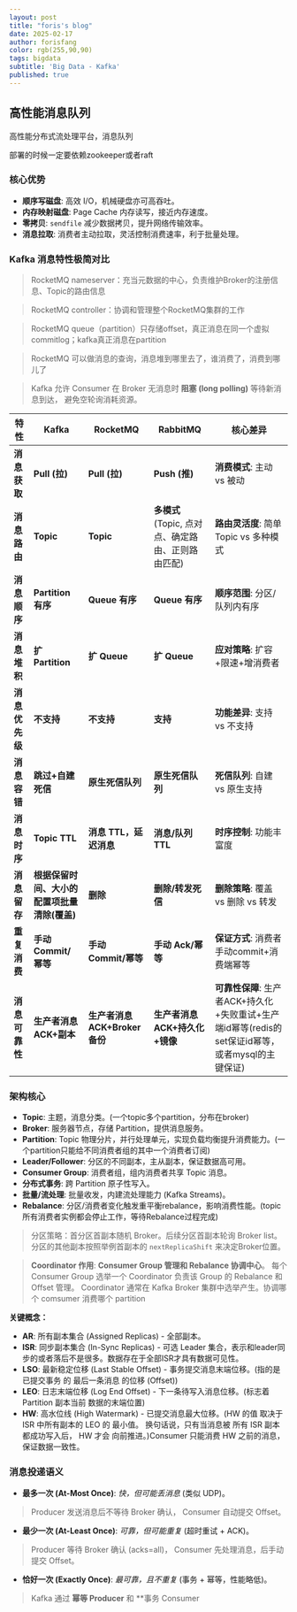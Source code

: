 ```yaml
---
layout: post
title: "foris's blog"
date: 2025-02-17
author: forisfang 
color: rgb(255,90,90)
tags: bigdata 
subtitle: 'Big Data - Kafka'
published: true
---
```



## 高性能消息队列
高性能分布式流处理平台，消息队列

部署的时候一定要依赖zookeeper或者raft


### 核心优势
*   **顺序写磁盘**:  高效 I/O，机械硬盘亦可高吞吐。
*   **内存映射磁盘**:  Page Cache 内存读写，接近内存速度。
*   **零拷贝**:  `sendfile` 减少数据拷贝，提升网络传输效率。
*   **消息拉取**:  消费者主动拉取，灵活控制消费速率，利于批量处理。


### Kafka 消息特性极简对比
> RocketMQ nameserver：充当元数据的中心，负责维护Broker的注册信息、Topic的路由信息

> RocketMQ controller：协调和管理整个RocketMQ集群的工作

> RocketMQ queue（partition）只存储offset，真正消息在同一个虚拟commitlog；kafka真正消息在partition

> RocketMQ 可以做消息的查询，消息堆到哪里去了，谁消费了，消费到哪儿了

> Kafka 允许 Consumer 在 Broker 无消息时 **阻塞 (long polling)** 等待新消息到达， 避免空轮询消耗资源。

| 特性         | Kafka             | RocketMQ          | RabbitMQ            | **核心差异**                      |
| ------------ | ----------------- | ----------------- | ------------------- | --------------------------------- |
| **消息获取**   | **Pull (拉)**    | **Pull (拉)**   | **Push (推)**         | **消费模式**: 主动 vs 被动            |
| **消息路由**   | **Topic**        | **Topic**    | **多模式** (Topic, 点对点、确定路由、正则路由匹配) | **路由灵活度**: 简单 Topic vs 多种模式 |
| **消息顺序**   | **Partition 有序** | **Queue 有序**    | **Queue 有序**      | **顺序范围**: 分区/队列内有序         |
| **消息堆积**   | **扩 Partition**    | **扩 Queue**       | **扩 Queue**    | **应对策略**: 扩容+限速+增消费者        |
| **消息优先级** | **不支持**          | **不支持**          | **支持**         | **功能差异**: 支持 vs 不支持           |
| **消息容错**   | **跳过+自建死信**  | **原生死信队列**   | **原生死信队列**     | **死信队列**: 自建 vs 原生支持         |
| **消息时序**   | **Topic TTL**      | **消息 TTL，延迟消息** | **消息/队列 TTL**   | **时序控制**: 功能丰富度             |
| **消息留存**   | **根据保留时间、大小的配置项批量清除(覆盖)**   | **删除**       | **删除/转发死信**   | **删除策略**: 覆盖 vs 删除 vs 转发     |
| **重复消费**   | **手动 Commit/幂等** | **手动 Commit/幂等** | **手动 Ack/幂等** | **保证方式**: 消费者手动commit+消费端幂等    |
| **消息可靠性** | **生产者消息ACK+副本**  | **生产者消息ACK+Broker 备份** | **生产者消息ACK+持久化+镜像** | **可靠性保障**: 生产者ACK+持久化+失败重试+生产端id幂等(redis的set保证id幂等，或者mysql的主键保证)              |


### 架构核心
*   **Topic**: 主题，消息分类。(一个topic多个partition，分布在broker)
*   **Broker**: 服务器节点，存储 Partition，提供消息服务。
*   **Partition**: Topic 物理分片，并行处理单元，实现负载均衡提升消费能力。(一个partition只能给不同消费者组的其中一个消费者订阅)
*   **Leader/Follower**:  分区的不同副本，主从副本，保证数据高可用。
*   **Consumer Group**: 消费者组，组内消费者共享 Topic 消息。
*   **分布式事务**:  跨 Partition 原子性写入。
*   **批量/流处理**:  批量收发，内建流处理能力 (Kafka Streams)。
*   **Rebalance**: 分区/消费者变化触发重平衡rebalance，影响消费性能。(topic所有消费者实例都会停止工作，等待Rebalance过程完成)

> 分区策略：首分区首副本随机 Broker。后续分区首副本轮询 Broker list。分区的其他副本按照举例首副本的 `nextReplicaShift` 来决定Broker位置。

> **Coordinator 作用**:  **Consumer Group 管理和 Rebalance 协调中心**。  每个 Consumer Group 选举一个 Coordinator 负责该 Group 的 Rebalance 和 Offset 管理。 Coordinator 通常在 Kafka Broker 集群中选举产生。协调哪个 comsumer 消费哪个 partition

**关键概念：**
*   **AR**:  所有副本集合 (Assigned Replicas) - 全部副本。
*   **ISR**:  同步副本集合 (In-Sync Replicas) - 可选 Leader 集合，表示和leader同步的或者落后不是很多。数据存在于全部ISR才具有数据可见性。
*   **LSO**:  最新稳定位移 (Last Stable Offset) - 事务提交消息末端位移。(指的是 已提交事务 的 最后一条消息 的位移 (Offset))
*   **LEO**:  日志末端位移 (Log End Offset) -  下一条待写入消息位移。(标志着 Partition 副本当前 数据的末端位置)
*   **HW**:  高水位线 (High Watermark) - 已提交消息最大位移。(HW 的值 取决于 ISR 中所有副本的 LEO 的 最小值。 换句话说，只有当消息被 所有 ISR 副本 都成功写入后， HW 才会 向前推进。)Consumer 只能消费 HW 之前的消息，保证数据一致性。


### 消息投递语义
*   **最多一次 (At-Most Once)**:  *快，但可能丢消息* (类似 UDP)。

> Producer 发送消息后不等待 Broker 确认， Consumer 自动提交 Offset。

*   **最少一次 (At-Least Once)**:  *可靠，但可能重复* (超时重试 + ACK)。

> Producer 等待 Broker 确认 (acks=all)， Consumer 先处理消息，后手动提交 Offset。

*   **恰好一次 (Exactly Once)**:  *最可靠，且不重复* (事务 + 幂等，性能略低)。

> Kafka 通过 **幂等 Producer** 和 **事务 Consumer


